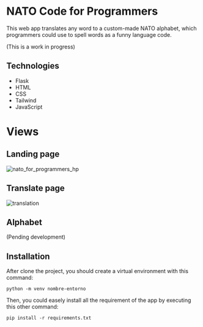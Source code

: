 # NATO Code for Programmers 

This web app translates any word to a custom-made NATO alphabet, which programmers could use to spell words as a funny language code.

(This is a work in progress)

## Technologies

* Flask
* HTML
* CSS
* Tailwind
* JavaScript

# Views
 ## Landing page
![nato_for_programmers_hp](https://user-images.githubusercontent.com/117080861/229377384-5dead3d7-a991-4014-a7a4-c5faaa4dd9c4.png)

## Translate page
![translation](https://user-images.githubusercontent.com/117080861/230793591-67d58952-2598-429a-aa8a-4011adb91af0.png)

## Alphabet
(Pending development)

## Installation

After clone the project, you should create a virtual environment with this command:

`python -m venv nombre-entorno`

Then, you could easely install all the requirement of the app by executing this other command:

`pip install -r requirements.txt`
